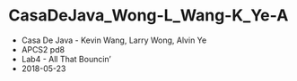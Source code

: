 # CasaDeJava_Wong-L_Wang-K_Ye-A
- Casa De Java - Kevin Wang, Larry Wong, Alvin Ye
- APCS2 pd8
- Lab4 - All That Bouncin’
- 2018-05-23
